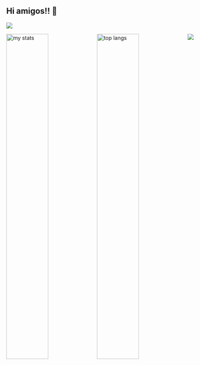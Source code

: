 ## Hi amigos!! 👋
![](https://komarev.com/ghpvc/?username=emonislive&abbreviated=true&label=Profile+Visited&color=blueviolet&style=for-the-badge)

<img alt="my stats" align="left" width="47%" src="https://github-readme-stats.vercel.app/api?username=emonislive&show_icons=true&theme=tokyonight"/>
<img alt="top langs" align="left" width="47%" src="https://github-readme-stats.vercel.app/api/top-langs/?username=emonislive&layout=compact&theme=tokyonight"/>
<img align="center" src="https://github-readme-streak-stats.herokuapp.com/?user=emonislive&alt=emonislive&layout=compact&theme=tokyonight"/>
